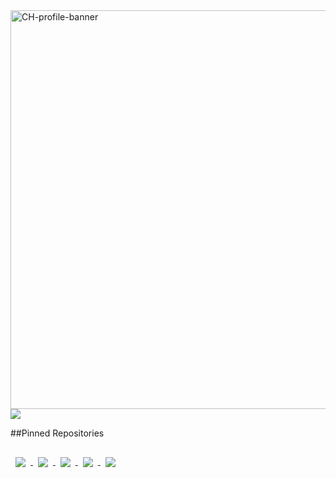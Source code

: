 <img width="638" alt="CH-profile-banner" src="https://user-images.githubusercontent.com/80665978/130688040-5f995be6-1760-49b0-b4a4-8da521ecd756.png">
<img src="{https://img.shields.io/badge/LinkedIn-0077B5?style=for-the-badge&logo=linkedin&logoColor=white}" />

##Pinned Repositories

<a href="https://github.com/Claholla/Food-Finders">
  <img align="center" style="margin:1rem 0.5rem" src="https://github-readme-stats.vercel.app/api/pin/?username=claholla&repo=Food-Finders&title_color=ffffff&text_color=c9cacc&icon_color=4AB197&bg_color=1A2B34" />
</a>

<a href="https://github.com/Claholla/Project_2_Purity_Ring">
  <img align="center" style="margin:0.5rem" src="https://github-readme-stats.vercel.app/api/pin/?username=claholla&repo=Project_2_Purity_Ring&title_color=ffffff&text_color=c9cacc&icon_color=4AB197&bg_color=1A2B34" />
</a>

<a href="https://github.com/Claholla/portfolio">
  <img align="center" style="margin:0.5rem" src="https://github-readme-stats.vercel.app/api/pin/?username=claholla&repo=portfolio&title_color=ffffff&text_color=c9cacc&icon_color=4AB197&bg_color=1A2B34" />
</a>

<a href="https://github.com/Claholla/work-day-scheduler">
  <img align="center" style="margin:0.5rem" src="https://github-readme-stats.vercel.app/api/pin/?username=claholla&repo=work-day-scheduler&title_color=ffffff&text_color=c9cacc&icon_color=4AB197&bg_color=1A2B34" />
</a>

<a href="https://github.com/Claholla/weather-dashboard">
  <img align="center" style="margin:0.5rem" src="https://github-readme-stats.vercel.app/api/pin/?username=claholla&repo=weather-dashboard&title_color=ffffff&text_color=c9cacc&icon_color=4AB197&bg_color=1A2B34" />
</a>

<!--
**Claholla/claholla** is a ✨ _special_ ✨ repository because its `README.md` (this file) appears on your GitHub profile.

Here are some ideas to get you started:

- 🔭 I’m currently working on ...
- 🌱 I’m currently learning ...
- 👯 I’m looking to collaborate on ...
- 🤔 I’m looking for help with ...
- 💬 Ask me about ...
- 📫 How to reach me: ...
- 😄 Pronouns: ...
- ⚡ Fun fact: ...
-->
